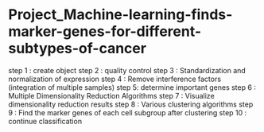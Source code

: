 # Project_Machine-learning-finds-marker-genes-for-different-subtypes-of-cancer

step 1 : create object
step 2 : quality control
step 3 : Standardization and normalization of expression
step 4 : Remove interference factors (integration of multiple samples)
step 5: determine important genes
step 6 : Multiple Dimensionality Reduction Algorithms
step 7 : Visualize dimensionality reduction results
step 8 : Various clustering algorithms
step 9 : Find the marker genes of each cell subgroup after clustering
step 10 : continue classification

